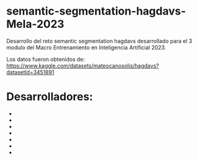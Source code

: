 # semantic-segmentation-hagdavs-MeIa-2023
Desarrollo del reto semantic segmentation hagdavs desarrollado para el 3 modulo del Macro Entrenamiento en Inteligencia Artificial 2023.

Los datos fueron obtenidos de: https://www.kaggle.com/datasets/mateocanosolis/hagdavs?datasetId=3451891
# Desarrolladores:
- 
- 
- 
- 
- 
- 
- 
